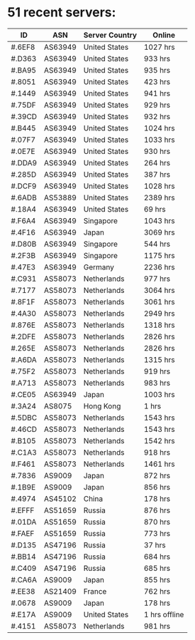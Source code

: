 # 51 recent servers:

| ID | ASN | Server Country | Online |
| ------ | ------ | ------ | ------ |
| #.6EF8 | AS63949 | United States | 1027 hrs |
| #.D363 | AS63949 | United States | 933 hrs |
| #.BA95 | AS63949 | United States | 935 hrs |
| #.8051 | AS63949 | United States | 423 hrs |
| #.1449 | AS63949 | United States | 941 hrs |
| #.75DF | AS63949 | United States | 929 hrs |
| #.39CD | AS63949 | United States | 932 hrs |
| #.B445 | AS63949 | United States | 1024 hrs |
| #.07F7 | AS63949 | United States | 1033 hrs |
| #.0E7E | AS63949 | United States | 930 hrs |
| #.DDA9 | AS63949 | United States | 264 hrs |
| #.285D | AS63949 | United States | 387 hrs |
| #.DCF9 | AS63949 | United States | 1028 hrs |
| #.6ADB | AS53889 | United States | 2389 hrs |
| #.18A4 | AS63949 | United States | 69 hrs |
| #.F6A4 | AS63949 | Singapore | 1043 hrs |
| #.4F16 | AS63949 | Japan | 3069 hrs |
| #.D80B | AS63949 | Singapore | 544 hrs |
| #.2F3B | AS63949 | Singapore | 1175 hrs |
| #.47E3 | AS63949 | Germany | 2236 hrs |
| #.C931 | AS58073 | Netherlands | 977 hrs |
| #.7177 | AS58073 | Netherlands | 3064 hrs |
| #.8F1F | AS58073 | Netherlands | 3061 hrs |
| #.4A30 | AS58073 | Netherlands | 2949 hrs |
| #.876E | AS58073 | Netherlands | 1318 hrs |
| #.2DFE | AS58073 | Netherlands | 2826 hrs |
| #.265E | AS58073 | Netherlands | 2826 hrs |
| #.A6DA | AS58073 | Netherlands | 1315 hrs |
| #.75F2 | AS58073 | Netherlands | 919 hrs |
| #.A713 | AS58073 | Netherlands | 983 hrs |
| #.CE05 | AS63949 | Japan | 1003 hrs |
| #.3A24 | AS8075 | Hong Kong | 1 hrs |
| #.5DBC | AS58073 | Netherlands | 1543 hrs |
| #.46CD | AS58073 | Netherlands | 1543 hrs |
| #.B105 | AS58073 | Netherlands | 1542 hrs |
| #.C1A3 | AS58073 | Netherlands | 918 hrs |
| #.F461 | AS58073 | Netherlands | 1461 hrs |
| #.7836 | AS9009 | Japan | 872 hrs |
| #.1B9E | AS9009 | Japan | 856 hrs |
| #.4974 | AS45102 | China | 178 hrs |
| #.EFFF | AS51659 | Russia | 876 hrs |
| #.01DA | AS51659 | Russia | 870 hrs |
| #.FAEF | AS51659 | Russia | 773 hrs |
| #.D135 | AS47196 | Russia | 37 hrs |
| #.BB14 | AS47196 | Russia | 684 hrs |
| #.C409 | AS47196 | Russia | 685 hrs |
| #.CA6A | AS9009 | Japan | 855 hrs |
| #.EE38 | AS21409 | France | 762 hrs |
| #.0678 | AS9009 | Japan | 178 hrs |
| #.E17A | AS9009 | United States | 1 hrs offline |
| #.4151 | AS58073 | Netherlands | 981 hrs |

